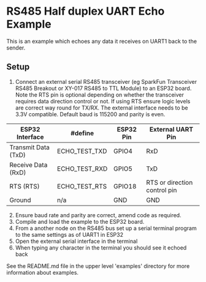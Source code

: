 # RS485 Half duplex UART Echo Example

This is an example which echoes any data it receives on UART1 back to the sender.

## Setup

1. Connect an external serial RS485 transceiver (eg SparkFun Transceiver RS485 Breakout or XY-017 RS485 to TTL Module)
   to an ESP32 board. Note the RTS pin is optional depending on whether the transceiver requires data direction control or not.
   If using RTS ensure logic levels are correct way round for TX/RX.
   The external interface needs to be 3.3V compatible. Default baud is 115200 and parity is even.

  | ESP32 Interface | #define | ESP32 Pin | External UART Pin |
  | --- | --- | --- | --- |
  | Transmit Data (TxD) | ECHO_TEST_TXD | GPIO4 | RxD |
  | Receive Data (RxD) | ECHO_TEST_RXD | GPIO5 | TxD |
  | RTS (RTS) | ECHO_TEST_RTS | GPIO18 | RTS or direction control pin|
  | Ground | n/a | GND | GND |

2. Ensure baud rate and parity are correct, amend code as required.
3. Compile and load the example to the ESP32 board.
5. From a another node on the RS485 bus set up a serial terminal program to the same settings as of UART1 in ESP32
6. Open the external serial interface in the terminal
7. When typing any character in the terminal you should see it echoed back

See the README.md file in the upper level 'examples' directory for more information about examples.
